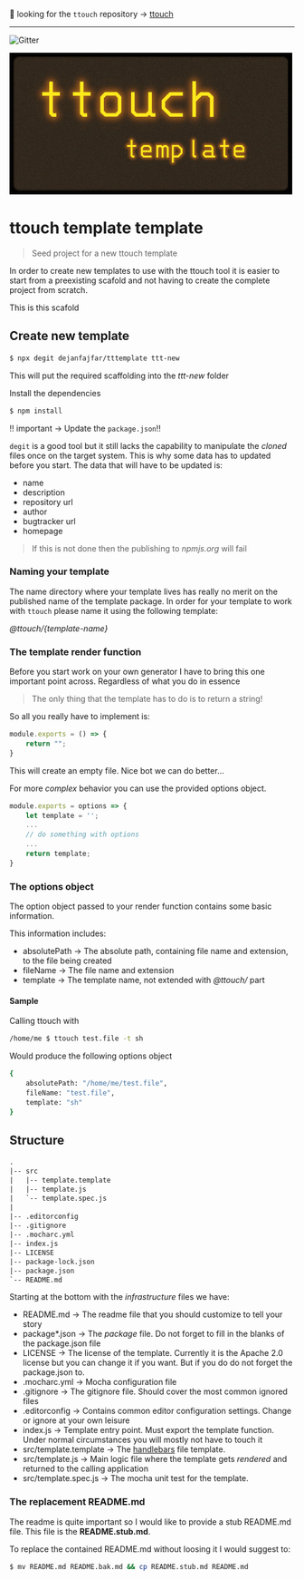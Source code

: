 🔎 looking for the ```ttouch``` repository -> [ttouch](https://github.com/dejanfajfar/ttouch)

---

![Gitter](https://img.shields.io/gitter/room/dfajfar/ttouch.svg)

![Logo](https://raw.githubusercontent.com/dejanfajfar/ttouch/master/misc/template_header_image.jpg)

# ttouch template template

> Seed project for a new ttouch template

In order to create new templates to use with the ttouch tool it is easier to start from a preexisting scafold and not having to create the complete project from scratch. 

This is this scafold

## Create new template

```bash
$ npx degit dejanfajfar/tttemplate ttt-new
```

This will put the required scaffolding into the *ttt-new* folder

Install the dependencies

```bash
$ npm install
```

‼️ important -> Update the ```package.json```‼ ️

```degit``` is a good tool but it still lacks the capability to manipulate the _cloned_ files once on the target system. This is why some data has to updated before you start. The data that will have to be updated is:
* name
* description
* repository url
* author
* bugtracker url
* homepage

> If this is not done then the publishing to _npmjs.org_ will fail

### Naming your template

The name directory where your template lives has really no merit on the published name of the template package. In order for your template to work with ```ttouch``` please name it using the following template:

*@ttouch/{template-name}*

### The template render function

Before you start work on your own generator I have to bring this one important point across. Regardless of what you do in essence

> The only thing that the template has to do is to return a string!

So all you really have to implement is:

```javascript
module.exports = () => {
	return "";
}
```

This will create an empty file. Nice bot we can do better...

For more _complex_ behavior you can use the provided options object.

```javascript
module.exports = options => {
	let template = '';
	...
	// do something with options
	...
	return template;
}
```

### The options object

The option object passed to your render function contains some basic information. 

This information includes:

* absolutePath -> The absolute path, containing file name and extension, to the file being created
* fileName -> The file name and extension
* template -> The template name, not extended with *@ttouch/* part

#### Sample 

Calling ttouch with 

```bash
/home/me $ ttouch test.file -t sh
```

Would produce the following options object

```bash
{
	absolutePath: "/home/me/test.file",
	fileName: "test.file",
	template: "sh"
}
```

## Structure

```
.
|-- src
|   |-- template.template
|   |-- template.js
|   `-- template.spec.js
|
|-- .editorconfig
|-- .gitignore
|-- .mocharc.yml
|-- index.js
|-- LICENSE
|-- package-lock.json
|-- package.json
`-- README.md
```
 
Starting at the bottom with the _infrastructure_ files we have:

* README.md -> The readme file that you should customize to tell your story
* package*.json -> The _package_ file. Do not forget to fill in the blanks of the package.json file
* LICENSE -> The license of the template. Currently it is the Apache 2.0 license but you can change it if you want. But if you do do not forget the package.json to.
* .mocharc.yml -> Mocha configuration file
* .gitignore -> The gitignore file. Should cover the most common ignored files
* .editorconfig -> Contains common editor configuration settings. Change or ignore at your own leisure
* index.js -> Template entry point. Must export the template function. Under normal circumstances you will mostly not have to touch it
* src/template.template -> The [handlebars](https://handlebarsjs.com/) file template.
* src/template.js -> Main logic file where the template gets _rendered_ and returned to the calling application
* src/template.spec.js -> The mocha unit test for the template.

### The replacement README.md

The readme is quite important so I would like to provide a stub README.md file. This file is the **README.stub.md**.

To replace the contained README.md without loosing it I would suggest to:

```bash
$ mv README.md README.bak.md && cp README.stub.md README.md
```


